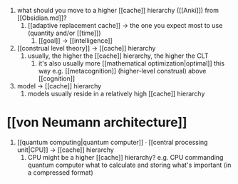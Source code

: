 1. what should you move to a higher [[cache]] hierarchy ([[Anki]]) from [[Obsidian.md]]?
	1. [[adaptive replacement cache]] → the one you expect most to use (quantity and/or [[time]])
		1. [[goal]] → [[intelligence]]
2. [[construal level theory]] → [[cache]] hierarchy
	1. usually, the higher the [[cache]] hierarchy, the higher the CLT
		1. it's also usually more [[mathematical optimization|optimal]] this way e.g. [[metacognition]] (higher-level construal) above [[cognition]]
3. model → [[cache]] hierarchy
	1. models usually reside in a relatively high [[cache]] hierarchy

# [[von Neumann architecture]]
1. [[quantum computing|quantum computer]] · [[central processing unit|CPU]] → [[cache]] hierarchy
	1. CPU might be a higher [[cache]] hierarchy? e.g. CPU commanding quantum computer what to calculate and storing what's important (in a compressed format)